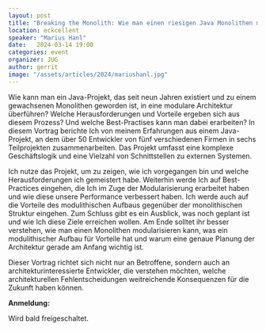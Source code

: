 ```yaml
---
layout: post
title: "Breaking the Monolith: Wie man einen riesigen Java Monolithen modularisiert"
location: eckcellent
speaker: "Marius Hanl"
date:   2024-03-14 19:00
categories: event
organizer: JUG
author: gerrit
image: "/assets/articles/2024/mariushanl.jpg"
---
```

Wie kann man ein Java-Projekt, das seit neun Jahren existiert und zu einem gewachsenen Monolithen geworden ist, in eine modulare Architektur überführen? Welche Herausforderungen und Vorteile ergeben sich aus diesem Prozess? Und welche Best-Practises kann man dabei erarbeiten?
In diesem Vortrag berichte Ich von meinem Erfahrungen aus einem Java-Projekt, an dem über 50 Entwickler von fünf verschiedenen Firmen in sechs Teilprojekten zusammenarbeiten. Das Projekt umfasst eine komplexe Geschäftslogik und eine Vielzahl von Schnittstellen zu externen Systemen.

Ich nutze das Projekt, um zu zeigen, wie ich vorgegangen bin und welche Herausforderungen ich gemeistert habe.
Weiterhin werde Ich auf Best-Practices eingehen, die Ich im Zuge der Modularisierung erarbeitet haben und wie diese unsere Performance verbessert haben.
Ich werde auch auf die Vorteile des modulithischen Aufbaus gegenüber der monolithischen Struktur eingehen.
Zum Schluss gibt es ein Ausblick, was noch geplant ist und wie Ich diese Ziele erreichen wollen.
Am Ende solltet ihr besser verstehen, wie man einen Monolithen modularisieren kann, was ein modulithischer Aufbau für Vorteile hat und warum eine genaue Planung der Architektur gerade am Anfang wichtig ist.

Dieser Vortrag richtet sich nicht nur an Betroffene, sondern auch an architekturinteressierte Entwickler, die verstehen möchten, welche architekturellen Fehlentscheidungen weitreichende Konsequenzen für die Zukunft haben können.

**Anmeldung:**

Wird bald freigeschaltet.

